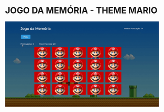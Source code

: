 # JOGO DA MEMÓRIA - THEME MARIO 

<img src="https://github.com/devbymarcos/jogo-da-memoria/blob/main/public/github/memorycard-gif.gif" alt="cover jogo da memoria mario - devbymarcos">
